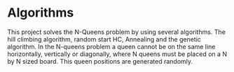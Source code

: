 # Algorithms
This project solves the N-Queens problem by using several algorithms. The hill climbing algorithm, random start HC, Annealing
and the genetic algorithm. In the N-queens problem a queen cannot be on the same line horizontally, vertically or diagonally, where N queens must be placed on a N by N sized board. This queen positions are generated randomly.
